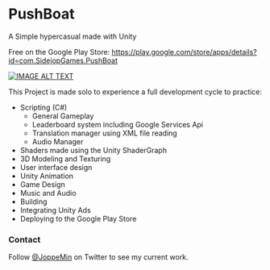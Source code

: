 # PushBoat
A Simple hypercasual made with Unity 

Free on the Google Play Store: https://play.google.com/store/apps/details?id=com.SidejopGames.PushBoat

[![IMAGE ALT TEXT](http://img.youtube.com/vi/_AV0gnqktog/0.jpg)](http://www.youtube.com/watch?v=_AV0gnqktog "Push Boat - GamePlay")

This Project is made solo to experience a full development cycle to practice:
- Scripting (C#)
  - General Gameplay
  - Leaderboard system including Google Services Api
  - Translation manager using XML file reading
  - Audio Manager
- Shaders made using the Unity ShaderGraph
- 3D Modeling and Texturing
- User interface design
- Unity Animation
- Game Design
- Music and Audio
- Building
- Integrating Unity Ads
- Deploying to the Google Play Store

### Contact
Follow [@JoppeMin](https://twitter.com/JoppeMin) on Twitter to see my current work.
